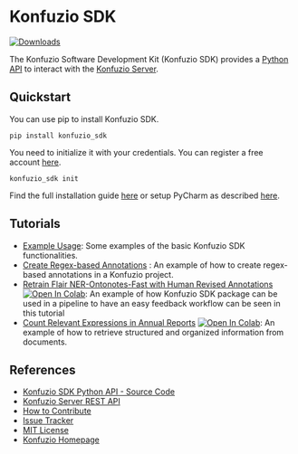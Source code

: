 # Konfuzio SDK

[![Downloads](https://pepy.tech/badge/konfuzio-sdk)](https://pepy.tech/project/konfuzio-sdk)

The Konfuzio Software Development Kit (Konfuzio SDK) provides a [Python API](https://dev.konfuzio.com/sdk/sourcecode.html) to interact with the 
[Konfuzio Server](https://dev.konfuzio.com/index.html#konfuzio-server).

## Quickstart

You can use pip to install Konfuzio SDK.

  `pip install konfuzio_sdk`

You need to initialize it with your credentials. You can register a free account [here](https://app.konfuzio.com/accounts/signup/).

  `konfuzio_sdk init`

Find the full installation guide [here](https://dev.konfuzio.com/sdk/configuration_reference.html)
or setup PyCharm as described [here](https://dev.konfuzio.com/sdk/quickstart_pycharm.html).


## Tutorials

- [Example Usage](https://dev.konfuzio.com/sdk/examples/examples.html): Some examples of the basic Konfuzio SDK functionalities.
- [Create Regex-based Annotations](https://dev.konfuzio.com/sdk/examples/examples.html#create-regex-based-annotations)
: An example of how to create regex-based annotations in a Konfuzio project.
- [Retrain Flair NER-Ontonotes-Fast with Human Revised Annotations](https://dev.konfuzio.com/sdk/examples/examples.html#retrain-flair-ner-ontonotes-fast-with-human-revised-annotations) [![Open In Colab](https://colab.research.google.com/assets/colab-badge.svg)](https://colab.research.google.com/github/konfuzio-ai/document-ai-python-sdk/blob/master/docs/sdk/examples/human_in_the_loop.ipynb): An example of how Konfuzio SDK package can be used in a pipeline to have an easy feedback workflow can be seen in this tutorial
- [Count Relevant Expressions in Annual Reports](https://dev.konfuzio.com/sdk/examples/examples.html#count-relevant-expressions-in-annual-reports) [![Open In Colab](https://colab.research.google.com/assets/colab-badge.svg)](https://colab.research.google.com/github/konfuzio-ai/document-ai-python-sdk/blob/master/docs/sdk/examples/word_count.ipynb): An example of how to retrieve structured and organized information from documents.


## References

- [Konfuzio SDK Python API - Source Code](https://dev.konfuzio.com/sdk/sourcecode.html)
- [Konfuzio Server REST API](https://app.konfuzio.com/v2/swagger/)
- [How to Contribute](https://dev.konfuzio.com/sdk/contribution.html)
- [Issue Tracker](https://github.com/konfuzio-ai/document-ai-python-sdk/issues)
- [MIT License](https://github.com/konfuzio-ai/document-ai-python-sdk/blob/master/LICENSE.md)
- [Konfuzio Homepage](https://www.konfuzio.com/en/)
